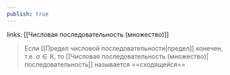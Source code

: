 ```yaml
---
publish: true
---
```

links: [[Числовая последовательность (множество)]]


> Если [[Предел числовой последовательности|предел]]  конечен, т.е. $a \in \mathbb{R}$, то [[Числовая последовательность (множество)|последовательность]] называется ==сходящейся==

